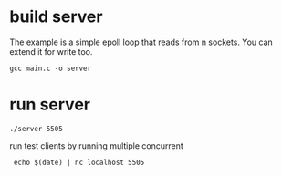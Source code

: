 # build server

The example is a simple epoll loop that reads from n sockets. You can extend it for write too.

```
gcc main.c -o server
```

# run server

```
./server 5505
```

run test clients by running multiple concurrent

```
 echo $(date) | nc localhost 5505
```

